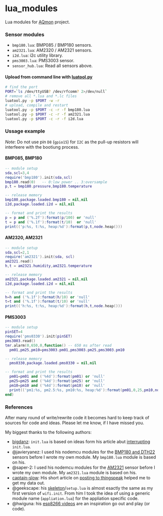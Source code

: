 # lua_modules
Lua modules for [AQmon][] project.<br/>

[luatool.py]: https://github.com/4refr0nt/luatool

### Sensor modules
- `bmp180.lua`: BMP085 / BMP180 sensors.
- `am2321.lua`: AM2320 / AM2321 sensors.
- `i2d.lua`: i2c utility library.
- `pms3003.lua`: PMS3003 sensor.
- `sensor_hub.lua`: Read all sensors above.

#### Upload from command line with [luatool.py][]

```sh
# find the port
PORT=`ls /dev/ttyUSB? /dev/rfcomm? 2>/dev/null`
# remove all *.lua and *.lc files
luatool.py -p $PORT -w -r
# upload, compile and restart
luatool.py -p $PORT -c -r -f bmp180.lua
luatool.py -p $PORT -c -r -f am2321.lua
luatool.py -p $PORT -c -r -f i2d.lua
```

### Ussage example
*Note*: Do not use pin `D8` (`gpio15`) for `I2C` as the pull-up resistors will
interfeere with the bootiung process.

#### BMP085, BMP180
```lua
-- module setup
sda,scl=3,4
require('bmp180').init(sda,scl)
bmp180.read(0)   -- 0:low power .. 3:oversample
p,t = bmp180.pressure,bmp180.temperature

-- release memory
bmp180,package.loaded.bmp180 = nil,nil
i2d,package.loaded.i2d = nil,nil

-- format and print the results
p = p and ('%.2f'):format(p/100) or 'null'
t = p and ('%.1f'):format(t/10)  or 'null'
print(('p:%s, t:%s, heap:%d'):format(p,t,node.heap()))
```

#### AM2320, AM2321
```lua
-- module setup
sda,scl=2,1
require('am2321').init(sda, scl)
am2321.read()
h,t = am2321.humidity,am2321.temperature

-- release memory
am2321,package.loaded.am2321 = nil,nil
i2d,package.loaded.i2d = nil,nil

-- format and print the results
h=h and ('%.1f'):format(h/10) or 'null'
t=t and ('%.1f'):format(t/10) or 'null'
print(('h:%s, t:%s, heap:%d'):format(h,t,node.heap()))
```

#### PMS3003
```lua
-- module setup
pinSET=4
require('pms0330').init(pinSET)
pms3003.read()
tmr.alarm(0,650,0,function() -- 650 ms after read
  pm01,pm25,pm10=pms3003.pm01,pms3003.pm25,pms3003.pm10

-- release memory
  pms0330,package.loaded.pms0330 = nil,nil

-- format and print the results
  pm01=pm01 and ('%4d'):format(pm01) or 'null'
  pm25=pm25 and ('%4d'):format(pm25) or 'null'
  pm10=pm10 and ('%4d'):format(pm10) or 'null'
  print(('pm1:%s, pm2.5:%s, pm10:%s, heap:%d'):format(pm01,0,25,pm10,node.heap()))
end)
```

### References
After many round of write/rewrite code it becomes hard to keep track of
sources for code and ideas. Please let me know, if I have missed you.

My biggest thanks to the following authors:

- [bigdanz][]: `init.lua` is based on ideas form his article abut [interrupting][] `init.lua`.
- @javieryanez: I used his nodemcu modules for the [BMP180 and DTH22][] sensors before I wrote my own module.
  My `bmp180.lua` module is based on his.
- @saper-2: I used his nodemcu modules for the [AM2321][] sensor before I wrote my own module.
  My `am2321.lua` module is based on his.
- [captain-slow][]: His short article on [posting to thingspeak][] helped me to get my data out.
- @geekscape: his [skeleton][]/`setup.lua` is almost esactly the same as my first version of `wifi.init`.
  From him I took the idea of using a generic module name (`appliation.lua`) for the appliation specific code.
- @hwiguna: his [esp8266 videos][] are an inspiration go out and play (or code).

[AQmon]: https://github.com/avaldebe/AQmon
[bigdanz]:      https://bigdanzblog.wordpress.com
[interrupting]: https://bigdanzblog.wordpress.com/2015/04/24/esp8266-nodemcu-interrupting-init-lua-during-boot
[BMP180 and DTH22]: https://github.com/javieryanez/nodemcu-modules
[skeleton]:        https://github.com/geekscape/nodemcu_esp8266/tree/master/skeleton
[esp8266 videos]:  https://www.youtube.com/user/hwiguna
[captain-slow]:    http://captain-slow.dk
[posting to thingspeak]: http://captain-slow.dk/2015/04/16/posting-to-thingspeak-with-esp8266-and-nodemcu
[AM2321]:         https://github.com/saper-2/esp8266-am2321-remote-sensor
